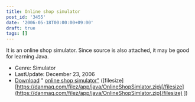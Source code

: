 ```yaml
---
title: Online shop simulator
post_id: '3455'
date: '2006-05-18T00:00:00+09:00'
draft: true
tags: []
---
```


It is an online shop simulator. Since source is also attached, it may be good for learning Java.

*   Genre: Simulator
*   LastUpdate: December 23, 2006
*   [Download](/filez/app/java/OnlineShopSimlator.zip) " [online shop simulator"](/filez/app/java/OnlineShopSimlator.zip) (\[filesize\] [https://danmaq.com/filez/app/java/OnlineShopSimlator.zip\[/filesize](https://danmaq.com/filez/app/java/OnlineShopSimlator.zip[/filesize) \])
